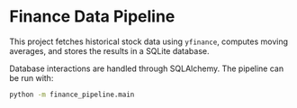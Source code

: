 # Finance Data Pipeline

This project fetches historical stock data using `yfinance`, computes moving averages,
and stores the results in a SQLite database.

Database interactions are handled through SQLAlchemy. The pipeline can be run with:

```bash
python -m finance_pipeline.main
```
